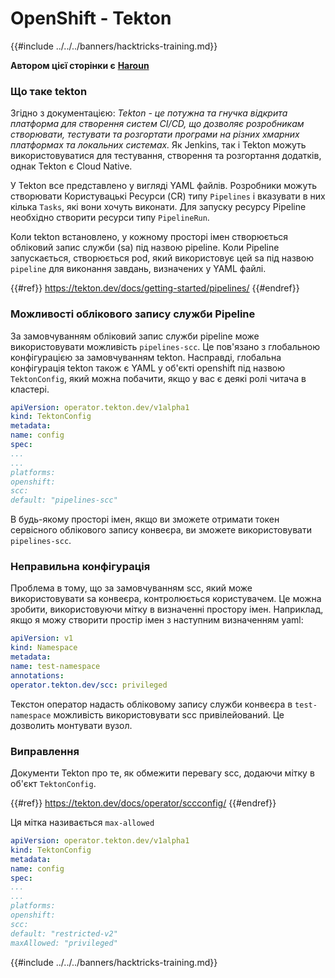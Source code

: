 # OpenShift - Tekton

{{#include ../../../banners/hacktricks-training.md}}

**Автором цієї сторінки є** [**Haroun**](https://www.linkedin.com/in/haroun-al-mounayar-571830211)

### Що таке tekton

Згідно з документацією: _Tekton - це потужна та гнучка відкрита платформа для створення систем CI/CD, що дозволяє розробникам створювати, тестувати та розгортати програми на різних хмарних платформах та локальних системах._ Як Jenkins, так і Tekton можуть використовуватися для тестування, створення та розгортання додатків, однак Tekton є Cloud Native.

У Tekton все представлено у вигляді YAML файлів. Розробники можуть створювати Користувацькі Ресурси (CR) типу `Pipelines` і вказувати в них кілька `Tasks`, які вони хочуть виконати. Для запуску ресурсу Pipeline необхідно створити ресурси типу `PipelineRun`.

Коли tekton встановлено, у кожному просторі імен створюється обліковий запис служби (sa) під назвою pipeline. Коли Pipeline запускається, створюється pod, який використовує цей sa під назвою `pipeline` для виконання завдань, визначених у YAML файлі.

{{#ref}}
https://tekton.dev/docs/getting-started/pipelines/
{{#endref}}

### Можливості облікового запису служби Pipeline

За замовчуванням обліковий запис служби pipeline може використовувати можливість `pipelines-scc`. Це пов'язано з глобальною конфігурацією за замовчуванням tekton. Насправді, глобальна конфігурація tekton також є YAML у об'єкті openshift під назвою `TektonConfig`, який можна побачити, якщо у вас є деякі ролі читача в кластері.
```yaml
apiVersion: operator.tekton.dev/v1alpha1
kind: TektonConfig
metadata:
name: config
spec:
...
...
platforms:
openshift:
scc:
default: "pipelines-scc"
```
В будь-якому просторі імен, якщо ви зможете отримати токен сервісного облікового запису конвеєра, ви зможете використовувати `pipelines-scc`.

### Неправильна конфігурація

Проблема в тому, що за замовчуванням scc, який може використовувати sa конвеєра, контролюється користувачем. Це можна зробити, використовуючи мітку в визначенні простору імен. Наприклад, якщо я можу створити простір імен з наступним визначенням yaml:
```yaml
apiVersion: v1
kind: Namespace
metadata:
name: test-namespace
annotations:
operator.tekton.dev/scc: privileged
```
Текстон оператор надасть обліковому запису служби конвеєра в `test-namespace` можливість використовувати scc привілейований. Це дозволить монтувати вузол.

### Виправлення

Документи Tekton про те, як обмежити перевагу scc, додаючи мітку в об'єкт `TektonConfig`.

{{#ref}}
https://tekton.dev/docs/operator/sccconfig/
{{#endref}}

Ця мітка називається `max-allowed`
```yaml
apiVersion: operator.tekton.dev/v1alpha1
kind: TektonConfig
metadata:
name: config
spec:
...
...
platforms:
openshift:
scc:
default: "restricted-v2"
maxAllowed: "privileged"
```
{{#include ../../../banners/hacktricks-training.md}}
